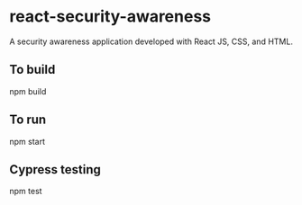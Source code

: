 # react-security-awareness

A security awareness application developed with React JS, CSS, and HTML. 

## To build 
 npm build

## To run
 npm start

## Cypress testing
  npm test